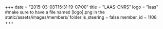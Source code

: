 +++
date = "2015-03-08T15:31:19-07:00"
title = "LAAS-CNRS"
logo = "laas" #make sure to have a file named [logo].png in the static/assets/images/members/ folder
is_steering = false
member_id = 1108
+++
